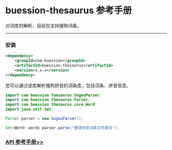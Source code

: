 # buession-thesaurus 参考手册


对词库的解析，目前仅支持搜狗词条。


---


### 安装

```xml
<dependency>
    <groupId>com.buession</groupId>
    <artifactId>buession-thesaurus</artifactId>
    <version>x.x.x</version>
</dependency>
```

您可以通过该库解析搜狗拼音的词条库，包括词条、拼音信息。


```java
import com.buession.thesaurus.SogouParser;
import com.buession.thesaurus.Parser;
import com.buession.thesaurus.core.Word;
import java.util.Set;

Parser parser = new SogouParser();

Set<Word> words parser.parse("搜谱拼音词条文件路径");
```


### [API 参考手册>>](https://javadoc.io/static/com.buession/buession-thesaurus/2.2.0/)